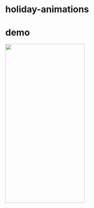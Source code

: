 # holiday-animations
# demo
<p float="left">
<img src="https://raw.githubusercontent.com/emmabeanween/holiday-animations/main/gifs/winter_recording.gif" 
 width="250" height="500">
</p>
